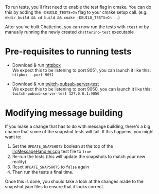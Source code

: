 To run tests, you'll first need to enable the test flag in cmake. You can do this by adding the `-DBUILD_TESTS=On` flag to your cmake setup call. (e.g. `mkdir build && cd build && cmake -DBUILD_TESTS=On ..`)

After you've built Chatterino, you can now run the tests with `ctest` or by manually running the newly created `chatterino-test` executable

# Pre-requisites to running tests

- Download & run [httpbox](https://github.com/Chatterino/httpbox/releases/latest)  
  We expect this to be listening to port 9051, you can launch it like this:  
  `httpbox --port 9051`

- Download & run [twitch-pubsub-server-test](https://github.com/Chatterino/twitch-pubsub-server-test/releases/latest)  
  We expect this to be listening to port 9050, you can launch it like this:
  `twitch-pubsub-server-test 127.0.0.1:9050`

# Modifying message building

If you make a change that has to do with message building, there's a big chance that some of the snapshot tests will fail.
If this happens, you might want to:

1. Set the `UPDATE_SNAPSHOTS` boolean at the top of the [IrcMessageHandler.cpp](./src/IrcMessageHandler.cpp) test file to `true`
1. Re-run the tests (this will update the snapshots to match your new reality)
1. Reset `UPDATE_SNAPSHOTS` to `false` again
1. Then run the tests a final time.

Once this is done, you should take a look at the changes made to the snapshot json files to ensure that it looks correct.
